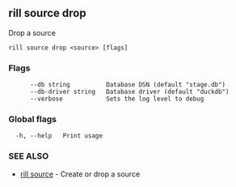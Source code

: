## rill source drop

Drop a source

```
rill source drop <source> [flags]
```

### Flags

```
      --db string          Database DSN (default "stage.db")
      --db-driver string   Database driver (default "duckdb")
      --verbose            Sets the log level to debug
```

### Global flags

```
  -h, --help   Print usage
```

### SEE ALSO

* [rill source](source.md)	 - Create or drop a source

